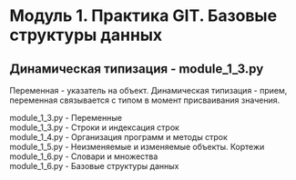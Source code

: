 # Модуль 1. Практика GIT. Базовые структуры данных

## Динамическая типизация - module_1_3.py  
Переменная - указатель на объект. Динамическая типизация - прием, переменная связывается с типом в момент присваивания значения.

module_1_3.py - Переменные  
module_1_3.py - Строки и индексация строк  
module_1_4.py - Организация программ и методы строк  
module_1_5.py - Неизменяемые и изменяемые объекты. Кортежи  
module_1_6.py - Словари и множества  
module_1_6.py - Базовые структуры данных  
